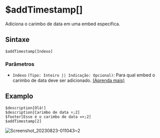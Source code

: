 # $addTimestamp[]
Adiciona o carimbo de data em uma embed específica.

## Sintaxe 
```
$addTimestamp[Indexo]
```

### Parâmetros
- `Indexo` `(Tipo: Inteiro || Indicação: Opcional)`: Para qual embed o carimbo de data deve ser adicionado. [(Aprenda mais)](../resources/embedIndexes.md)

## Examplo
```
$description[Olá!]
$description[Carimbo de data ⬇️;2]
$footer[Esse é o carimbo de data =>;2]
$addTimestamp[2]
```
![Screenshot_20230823-011043~2](https://github.com/Kemi-Rawr/bdfd-wiki/assets/111205130/89ce2f68-80da-41cb-a8bf-4472ce84115a)
